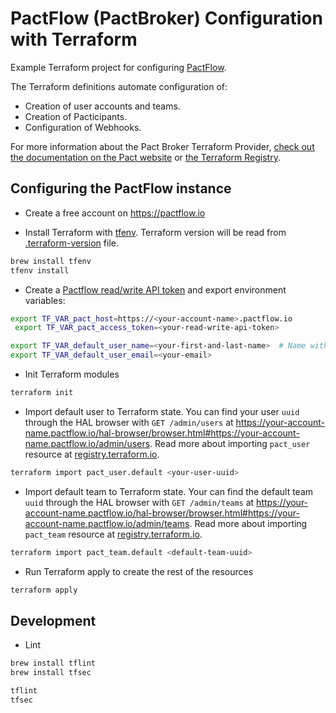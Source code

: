 # PactFlow (PactBroker) Configuration with Terraform

Example Terraform project for configuring [PactFlow](https://pactflow.io/).

The Terraform definitions automate configuration of:

- Creation of user accounts and teams.
- Creation of Pacticipants.
- Configuration of Webhooks.

For more information about the Pact Broker Terraform Provider,
[check out the documentation on the Pact website](https://docs.pact.io/pact_broker/terraform_provider) or
[the Terraform Registry](https://registry.terraform.io/providers/pactflow/pact).

## Configuring the PactFlow instance

- Create a free account on <https://pactflow.io>

- Install Terraform with [tfenv](https://github.com/tfutils/tfenv).
  Terraform version will be read from [.terraform-version](.terraform-version) file.

```bash
brew install tfenv
tfenv install
```

- Create a [Pactflow read/write API token](https://docs.pactflow.io/#configuring-your-api-token)
  and export environment variables:

```bash
export TF_VAR_pact_host=https://<your-account-name>.pactflow.io
 export TF_VAR_pact_access_token=<your-read-write-api-token>

export TF_VAR_default_user_name=<your-first-and-last-name>  # Name with which you registered on pactflow.io
export TF_VAR_default_user_email=<your-email>
```

- Init Terraform modules

```bash
terraform init
```

- Import default user to Terraform state.
  You can find your user `uuid` through the HAL browser with `GET /admin/users` at
  <https://your-account-name.pactflow.io/hal-browser/browser.html#https://your-account-name.pactflow.io/admin/users>.
  Read more about importing `pact_user` resource at
  [registry.terraform.io](https://registry.terraform.io/providers/pactflow/pact/latest/docs/resources/user#importing).

```bash
terraform import pact_user.default <your-user-uuid>
```

- Import default team to Terraform state.
  Your can find the default team `uuid` through the HAL browser with `GET /admin/teams` at
  <https://your-account-name.pactflow.io/hal-browser/browser.html#https://your-account-name.pactflow.io/admin/teams>.
  Read more about importing `pact_team` resource at
  [registry.terraform.io](https://registry.terraform.io/providers/pactflow/pact/latest/docs/resources/team#importing).

```bash
terraform import pact_team.default <default-team-uuid>
```

- Run Terraform apply to create the rest of the resources

```bash
terraform apply
```

## Development

- Lint

```bash
brew install tflint
brew install tfsec

tflint
tfsec
```
